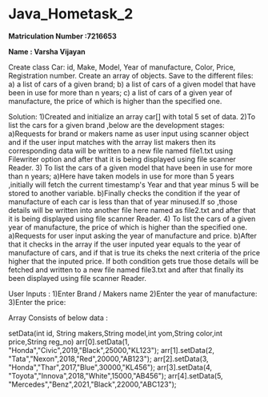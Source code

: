 # Java_Hometask_2
**Matriculation Number :7216653**

 **Name : Varsha Vijayan**

Create class Car: id, Make, Model, Year of manufacture, Color, Price, 
Registration number. Create an array of objects. 
Save to the different files: 
a) a list of cars of a given brand;
b) a list of cars of  a given model that have been in use for more than n years;
c) a list of cars of a given year of manufacture, the price of which is higher than the specified one.

Solution:
1)Created and initialize an array car[] with total 5 set of data.
2)To list the cars for a given brand ,below are the development stages:
  a)Requests for brand or makers name as user input using scanner object and if the user input matches with the array list makers then its 
   corresponding data will be written to a new file named file1.txt using Filewriter option and after that it is being displayed using file scanner Reader.
3) To list the cars of  a given model that have been in use for more than n years;
  a)Here have taken models in use for more than 5 years ,initially will fetch the current timestamp's Year and that year minus 5 will be stored to another variable.
  b)Finally checks the condition if the year of manufacture of each car is less than that of year minused.If so ,those details will be written into another file here named as file2.txt and after that it is being displayed using file scanner Reader.
4) To list the cars of a given year of manufacture, the price of which is higher than the specified one.
  a)Requests for user input asking the year of manufacture and price.
  b)After that it checks  in the array if the  user inputed year equals to the year of manufacture of cars, and if that is true its cheks the next criteria of the price higher that the inputed  price. If both condition gets true those details will be fetched and written to a new file named file3.txt and after that finally its been displayed using file scanner Reader.

User Inputs :
1)Enter Brand / Makers name
2)Enter the year of manufacture:
3)Enter the price: 

Array Consists of below data :

 setData(int id, String makers,String model,int yom,String color,int price,String reg_no)
 arr[0].setData(1, "Honda","Civic",2019,"Black",25000,"KL123");
 arr[1].setData(2, "Tata","Nexon",2018,"Red",20000,"AB123");
 arr[2].setData(3, "Honda","Thar",2017,"Blue",30000,"KL456");
 arr[3].setData(4, "Toyota","Innova",2018,"White",15000,"AB456");
 arr[4].setData(5, "Mercedes","Benz",2021,"Black",22000,"ABC123");

 



  
